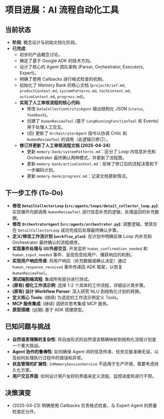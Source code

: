 # 项目进展：AI 流程自动化工具

## 当前状态

*   **阶段**: 概念设计与初始文档化阶段。
*   **已完成**:
    *   初步的产品概念讨论。
    *   确定了基于 Google ADK 的技术方向。
    *   设计了核心的 Agent 团队架构 (Parser, Orchestrator, Executors, Expert)。
    *   明确了使用 Callbacks 进行格式检查的机制。
    *   初始化了 Memory Bank 的核心文档 (`projectbrief.md`, `productContext.md`, `systemPatterns.md`, `techContext.md`, `activeContext.md`, `progress.md`)。
    *   **实现了人工审核流程的核心代码**:
        *   修改 `DataCollectionCriticAgent` 输出结构化 JSON (`status`, `feedback`)。
        *   创建了 `HumanReviewTool` (基于 `LongRunningFunctionTool` 和 Events) 用于处理人工交互。
        *   (旧) 更新了 `OrchestratorAgent` 指令以协调 Critic 和 `HumanReviewTool` 的调用（此逻辑已修订）。
    *   **修订并更新了人工审核流程文档 (2025-04-24)**:
        *   更新 `memory-bank/systemPatterns.md`：区分了 Loop 内信息补充和 Orchestrator 最终确认两种模式，并更新了流程图。
        *   更新 `memory-bank/activeContext.md`：反映了修订后的流程决策和下一步编码计划。
        *   更新 `memory-bank/progress.md`：记录文档更新情况。

## 下一步工作 (To-Do)

*   **修改 `DetailCollectorLoop` (`src/agents/loops/detail_collector_loop.py`)**: 实现循环内部调用 `HumanReviewTool` 进行信息补充的逻辑，处理返回的补充数据。
*   **修改 `OrchestratorAgent` (`src/agents/orchestrator.py`)**: 调整逻辑，使其仅在 `DetailCollectorLoop` 成功完成后处理最终确认步骤。
*   **定义/修改工作流计划 (`workflow_plan`)**: 在计划中明确反映 Loop 内补充和 Orchestrator 最终确认的流程顺序。
*   **实现事件处理与 UI/外部交互**: 开发监听 `human_confirmation_needed` 和 `human_input_needed` 事件、呈现信息给用户、捕获响应的机制。
*   **实现用户响应传递**: 将用户响应（补充数据或确认决定）通过 `human_response_received` 事件传递回 ADK 框架，以恢复 `HumanReviewTool`。
*   **测试端到端流程**: 集成所有部分进行测试。
*   **(原有) 细化工作流示例**: 选择 1-2 个具体的工作流程，详细设计其步骤。
*   **(原有) 设计 Workflow Parser**: 深入研究 NLU 到结构化计划的转换。
*   **定义核心 Tools**: (继续) 为选定的工作流示例定义 Tools。
*   **MCP 服务集成**: (继续) 调研并思考集成 MCP 服务。
*   **原型搭建**: (远期) 基于 ADK 搭建原型。

## 已知问题与挑战

*   **自然语言理解的复杂性**: 将自由形式的自然语言精确映射到结构化流程计划是一个重大挑战。
*   **Agent 协作的鲁棒性**: 如何确保 Agent 间的信息传递、任务交接准确无误，以及如何处理执行过程中的错误和异常。
*   **状态管理的扩展性**: `InMemorySessionService` 不适用于生产环境，需要考虑持久化方案。
*   **用户交互界面**: 如何设计用户友好的界面来定义流程、监控进度和进行干预。

## 决策演变
*   (2025-04-23) 明确使用 Callbacks 负责格式检查，与 Expert Agent 的质量检查区分开。

